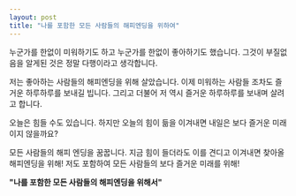 ```yaml
---
layout: post
title: "나를 포함한 모든 사람들의 해피엔딩을 위하여"
---
```


누군가를 한없이 미워하기도 하고 누군가를 한없이 좋아하기도 했습니다.
그것이 부질없음을 알게된 것은 정말 다행이라고 생각합니다.

저는 좋아하는 사람들의 해피엔딩을 위해 살았습니다.
이제 미워하는 사람들 조차도 즐거운 하루하루를 보내길 빕니다.
그리고 더불어 저 역시 즐거운 하루하루를 보내며 살려고 합니다.

오늘은 힘들 수도 있습니다.
하지만 오늘의 힘이 듦을 이겨내면 내일은 보다 즐거운 미래이지 않을까요?

모든 사람들의 해피 엔딩을 꿈꿉니다.
지금 힘이 들더라도 이를 견디고 이겨내면 찾아올 해피엔딩을 위해!
저도 포함하여 모든 사람들의 보다 즐거운 미래를 위해!

__"나를 포함한 모든 사람들의 해피엔딩을 위해서"__
